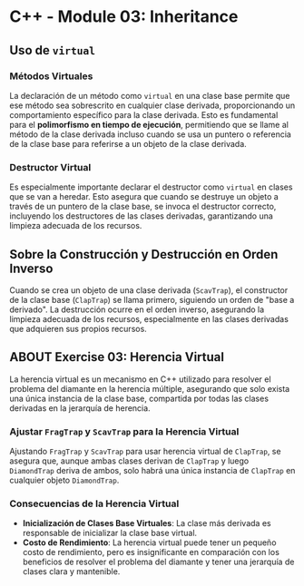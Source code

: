 # C++ - Module 03: Inheritance

## Uso de `virtual`

### Métodos Virtuales
La declaración de un método como `virtual` en una clase base permite que ese método sea sobrescrito en cualquier clase derivada, proporcionando un comportamiento específico para la clase derivada. Esto es fundamental para el **polimorfismo en tiempo de ejecución**, permitiendo que se llame al método de la clase derivada incluso cuando se usa un puntero o referencia de la clase base para referirse a un objeto de la clase derivada.

### Destructor Virtual
Es especialmente importante declarar el destructor como `virtual` en clases que se van a heredar. Esto asegura que cuando se destruye un objeto a través de un puntero de la clase base, se invoca el destructor correcto, incluyendo los destructores de las clases derivadas, garantizando una limpieza adecuada de los recursos.

## Sobre la Construcción y Destrucción en Orden Inverso
Cuando se crea un objeto de una clase derivada (`ScavTrap`), el constructor de la clase base (`ClapTrap`) se llama primero, siguiendo un orden de "base a derivado". La destrucción ocurre en el orden inverso, asegurando la limpieza adecuada de los recursos, especialmente en las clases derivadas que adquieren sus propios recursos.

## ABOUT Exercise 03: Herencia Virtual

La herencia virtual es un mecanismo en C++ utilizado para resolver el problema del diamante en la herencia múltiple, asegurando que solo exista una única instancia de la clase base, compartida por todas las clases derivadas en la jerarquía de herencia.

### Ajustar `FragTrap` y `ScavTrap` para la Herencia Virtual
Ajustando `FragTrap` y `ScavTrap` para usar herencia virtual de `ClapTrap`, se asegura que, aunque ambas clases derivan de `ClapTrap` y luego `DiamondTrap` deriva de ambos, solo habrá una única instancia de `ClapTrap` en cualquier objeto `DiamondTrap`.

### Consecuencias de la Herencia Virtual
- **Inicialización de Clases Base Virtuales**: La clase más derivada es responsable de inicializar la clase base virtual.
- **Costo de Rendimiento**: La herencia virtual puede tener un pequeño costo de rendimiento, pero es insignificante en comparación con los beneficios de resolver el problema del diamante y tener una jerarquía de clases clara y mantenible.
